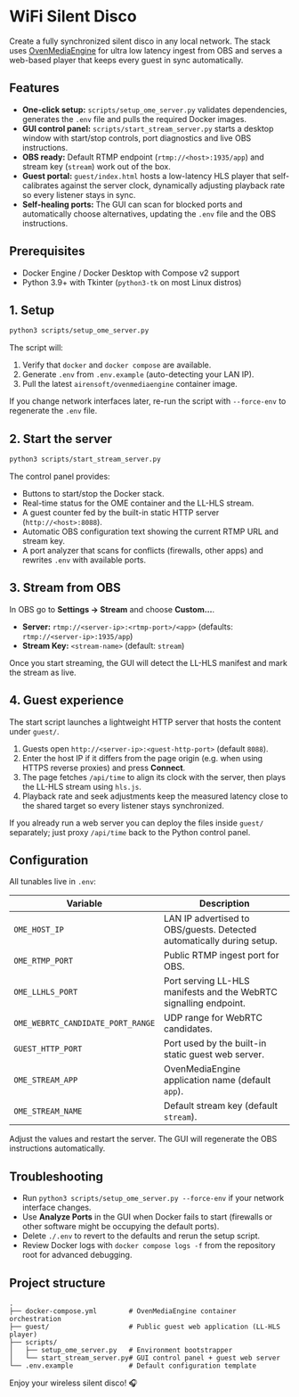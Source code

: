 # WiFi Silent Disco

Create a fully synchronized silent disco in any local network. The stack uses [OvenMediaEngine](https://airensoft.gitbook.io/ovenmediaengine/) for ultra low latency ingest from OBS and serves a web-based player that keeps every guest in sync automatically.

## Features

- **One-click setup:** `scripts/setup_ome_server.py` validates dependencies, generates the `.env` file and pulls the required Docker images.
- **GUI control panel:** `scripts/start_stream_server.py` starts a desktop window with start/stop controls, port diagnostics and live OBS instructions.
- **OBS ready:** Default RTMP endpoint (`rtmp://<host>:1935/app`) and stream key (`stream`) work out of the box.
- **Guest portal:** `guest/index.html` hosts a low-latency HLS player that self-calibrates against the server clock, dynamically adjusting playback rate so every listener stays in sync.
- **Self-healing ports:** The GUI can scan for blocked ports and automatically choose alternatives, updating the `.env` file and the OBS instructions.

## Prerequisites

- Docker Engine / Docker Desktop with Compose v2 support
- Python 3.9+ with Tkinter (`python3-tk` on most Linux distros)

## 1. Setup

```bash
python3 scripts/setup_ome_server.py
```

The script will:

1. Verify that `docker` and `docker compose` are available.
2. Generate `.env` from `.env.example` (auto-detecting your LAN IP).
3. Pull the latest `airensoft/ovenmediaengine` container image.

If you change network interfaces later, re-run the script with `--force-env` to regenerate the `.env` file.

## 2. Start the server

```bash
python3 scripts/start_stream_server.py
```

The control panel provides:

- Buttons to start/stop the Docker stack.
- Real-time status for the OME container and the LL-HLS stream.
- A guest counter fed by the built-in static HTTP server (`http://<host>:8088`).
- Automatic OBS configuration text showing the current RTMP URL and stream key.
- A port analyzer that scans for conflicts (firewalls, other apps) and rewrites `.env` with available ports.

## 3. Stream from OBS

In OBS go to **Settings → Stream** and choose **Custom…**.

- **Server:** `rtmp://<server-ip>:<rtmp-port>/<app>` (defaults: `rtmp://<server-ip>:1935/app`)
- **Stream Key:** `<stream-name>` (default: `stream`)

Once you start streaming, the GUI will detect the LL-HLS manifest and mark the stream as live.

## 4. Guest experience

The start script launches a lightweight HTTP server that hosts the content under `guest/`.

1. Guests open `http://<server-ip>:<guest-http-port>` (default `8088`).
2. Enter the host IP if it differs from the page origin (e.g. when using HTTPS reverse proxies) and press **Connect**.
3. The page fetches `/api/time` to align its clock with the server, then plays the LL-HLS stream using `hls.js`.
4. Playback rate and seek adjustments keep the measured latency close to the shared target so every listener stays synchronized.

If you already run a web server you can deploy the files inside `guest/` separately; just proxy `/api/time` back to the Python control panel.

## Configuration

All tunables live in `.env`:

| Variable | Description |
| --- | --- |
| `OME_HOST_IP` | LAN IP advertised to OBS/guests. Detected automatically during setup. |
| `OME_RTMP_PORT` | Public RTMP ingest port for OBS. |
| `OME_LLHLS_PORT` | Port serving LL-HLS manifests and the WebRTC signalling endpoint. |
| `OME_WEBRTC_CANDIDATE_PORT_RANGE` | UDP range for WebRTC candidates. |
| `GUEST_HTTP_PORT` | Port used by the built-in static guest web server. |
| `OME_STREAM_APP` | OvenMediaEngine application name (default `app`). |
| `OME_STREAM_NAME` | Default stream key (default `stream`). |

Adjust the values and restart the server. The GUI will regenerate the OBS instructions automatically.

## Troubleshooting

- Run `python3 scripts/setup_ome_server.py --force-env` if your network interface changes.
- Use **Analyze Ports** in the GUI when Docker fails to start (firewalls or other software might be occupying the default ports).
- Delete `./.env` to revert to the defaults and rerun the setup script.
- Review Docker logs with `docker compose logs -f` from the repository root for advanced debugging.

## Project structure

```
.
├── docker-compose.yml        # OvenMediaEngine container orchestration
├── guest/                    # Public guest web application (LL-HLS player)
├── scripts/
│   ├── setup_ome_server.py   # Environment bootstrapper
│   └── start_stream_server.py# GUI control panel + guest web server
└── .env.example              # Default configuration template
```

Enjoy your wireless silent disco! 🎧
